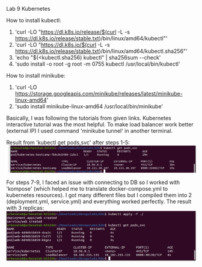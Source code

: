 Lab 9
Kubernetes

How to install kubectl:
1. 'curl -LO "https://dl.k8s.io/release/$(curl -L -s https://dl.k8s.io/release/stable.txt)/bin/linux/amd64/kubectl"'
2. 'curl -LO "https://dl.k8s.io/$(curl -L -s https://dl.k8s.io/release/stable.txt)/bin/linux/amd64/kubectl.sha256"'
3. 'echo "$(<kubectl.sha256) kubectl" | sha256sum --check'
4. 'sudo install -o root -g root -m 0755 kubectl /usr/local/bin/kubectl'

How to install minikube:
1. 'curl -LO https://storage.googleapis.com/minikube/releases/latest/minikube-linux-amd64'
2. 'sudo install minikube-linux-amd64 /usr/local/bin/minikube'

Basically, I was following the tutorials from given links. Kubernetes interactive tutorial was the most helpful.
To make load balancer work better (external IP) I used command 'minikube tunnel' in another terminal.

Result from 'kubectl get pods,svc' after steps 1-5:
![alt text](https://github.com/urbeingwatched8/devops/blob/abb2319cf2bd57883f8f045f2ee3bdccd59bd369/k8s/screenshots/%D0%91%D0%B5%D0%B7%D1%8B%D0%BCffds%D1%8F%D0%BD%D0%BD%D1%8B%D0%B9.png?raw=true)

For steps 7-9, I faced an issue with connecting to DB so I worked with 'kompose' (which helped me to translate docker-compose.yml to kubernetes resources). I got many different files but I compiled them into 2 (deployment.yml, service.yml) and everything worked perfectly.
The result with 3 replicas:
![alt text](https://github.com/urbeingwatched8/devops/blob/abb2319cf2bd57883f8f045f2ee3bdccd59bd369/k8s/screenshots/photo_2021-09-20_13-05-08.jpg?raw=true)